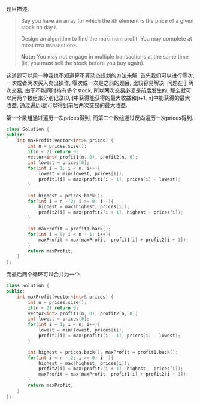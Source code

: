 题目描述:

> Say you have an array for which the *i*th element is the price of a given stock on day *i*.
>
> Design an algorithm to find the maximum profit. You may complete at most *two* transactions.
>
> **Note:**
> You may not engage in multiple transactions at the same time (ie, you must sell the stock before you buy again).

这道题可以用一种我也不知道算不算动态规划的方法来解. 首先我们可以进行零次, 一次或者两次买入卖出操作, 零次或一次是之前的题目, 比较容易解决. 问题在于两次交易, 由于不能同时持有多个stock, 所以两次交易必须是前后发生的, 那么就可以用两个数组来分别记录[0,i]中获得能获得的最大收益和[i+1, n]中能获得的最大收益, 通过遍历i就可以得到前后两次交易的最大收益.

第一个数组通过遍历一次prices得到, 而第二个数组通过反向遍历一次prices得到.

```c++
class Solution {
public:
    int maxProfit(vector<int>& prices) {
        int n = prices.size();
        if(n < 2) return 0;
        vector<int> profit1(n, 0), profit2(n, 0);
        int lowest = prices[0];
        for(int i = 1; i < n; i++){
            lowest = min(lowest, prices[i]);
            profit1[i] = max(profit1[i - 1], prices[i] - lowest);
        }

        int highest = prices.back();
        for(int i = n - 2; i >= 0; i--){
            highest = max(highest, prices[i]);
            profit2[i] = max(profit2[i + 1], highest - prices[i]);
        }

        int maxProfit = profit1.back();
        for(int i = 0; i < n - 1; i++){
            maxProfit = max(maxProfit, profit1[i] + profit2[i + 1]);
        }
        return maxProfit;
    }
};
```

而最后两个循环可以合并为一个.

```c++
class Solution {
public:
    int maxProfit(vector<int>& prices) {
        int n = prices.size();
        if(n < 2) return 0;
        vector<int> profit1(n, 0), profit2(n, 0);
        int lowest = prices[0];
        for(int i = 1; i < n; i++){
            lowest = min(lowest, prices[i]);
            profit1[i] = max(profit1[i - 1], prices[i] - lowest);
        }

        int highest = prices.back(), maxProfit = profit1.back();
        for(int i = n - 2; i >= 0; i--){
            highest = max(highest, prices[i]);
            profit2[i] = max(profit2[i + 1], highest - prices[i]);
            maxProfit = max(maxProfit, profit1[i] + profit2[i + 1]);
        }
        return maxProfit;
    }
};
```

